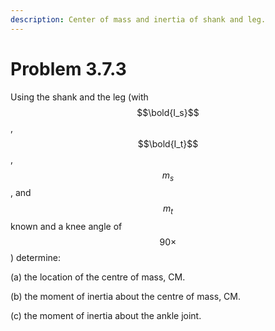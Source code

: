 ```yaml
---
description: Center of mass and inertia of shank and leg.
---
```


# Problem 3.7.3

Using the shank and the leg (with $$\bold{I_s}$$, $$\bold{I_t}$$, $$m_s$$, and $$m_t$$ known and a knee angle of $$90×$$) determine:&#x20;

(a) the location of the centre of mass, CM.&#x20;

(b) the moment of inertia about the centre of mass, CM.

(c) the moment of inertia about the ankle joint.

